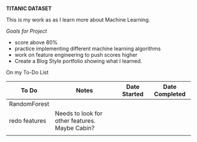 **TITANIC DATASET**

This is my work as as I learn more about Machine Learning. 

*Goals for Project*
* score above 80%
* practice implementing different machine learning algorithms
* work on feature engineering to push scores higher
* Create a Blog Style portfolio showing what I learned.


On my To-Do List

|  To Do   | Notes | Date Started | Date Completed |
|----------|-------|--------------|----------------|
|RandomForest|       |              |                |
|redo features|Needs to look for other features. Maybe Cabin?|              |                |
|          |       |              |                |




